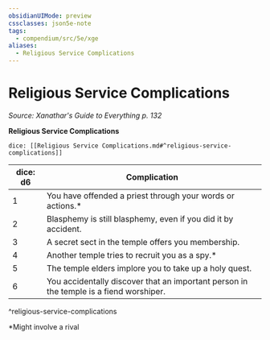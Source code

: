```yaml
---
obsidianUIMode: preview
cssclasses: json5e-note
tags:
  - compendium/src/5e/xge
aliases:
  - Religious Service Complications
---
```

# Religious Service Complications
*Source: Xanathar's Guide to Everything p. 132* 

**Religious Service Complications**

`dice: [[Religious Service Complications.md#^religious-service-complications]]`

| dice: d6 | Complication |
|----------|--------------|
| 1 | You have offended a priest through your words or actions.* |
| 2 | Blasphemy is still blasphemy, even if you did it by accident. |
| 3 | A secret sect in the temple offers you membership. |
| 4 | Another temple tries to recruit you as a spy.* |
| 5 | The temple elders implore you to take up a holy quest. |
| 6 | You accidentally discover that an important person in the temple is a fiend worshiper. |
^religious-service-complications

*Might involve a rival
